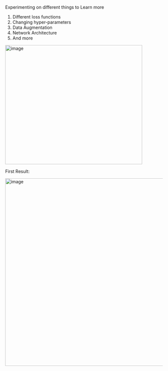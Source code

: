 Experimenting on different things to Learn more
1. Different loss functions
2. Changing hyper-parameters
3. Data Augmentation
4. Network Architecture
5. And more


<img width="438" height="382" alt="image" src="https://github.com/user-attachments/assets/5cfc273a-d388-4fcc-a5da-5f71413bfd64" />

First Result:

<img width="1140" height="601" alt="image" src="https://github.com/user-attachments/assets/41c5c8ce-b5e0-469b-9691-f400c3ae730f" />





